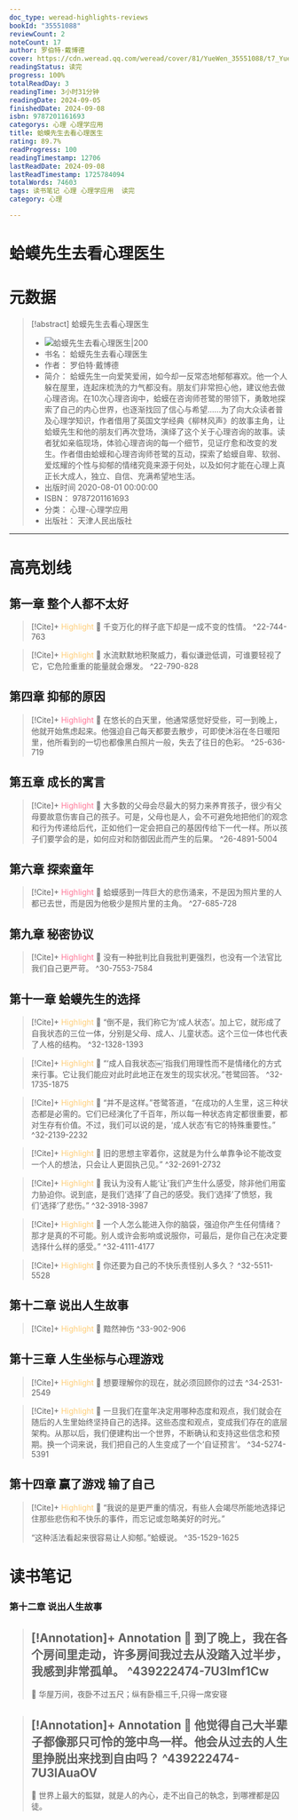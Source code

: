 ```yaml
---
doc_type: weread-highlights-reviews
bookId: "35551088"
reviewCount: 2
noteCount: 17
author: 罗伯特·戴博德
cover: https://cdn.weread.qq.com/weread/cover/81/YueWen_35551088/t7_YueWen_35551088.jpg
readingStatus: 读完
progress: 100%
totalReadDay: 3
readingTime: 3小时31分钟
readingDate: 2024-09-05
finishedDate: 2024-09-08
isbn: 9787201161693
categorys: 心理 心理学应用
title: 蛤蟆先生去看心理医生
rating: 89.7%
readProgress: 100
readingTimestamp: 12706
lastReadDate: 2024-09-08
lastReadTimestamp: 1725784094
totalWords: 74603
tags: 读书笔记 心理 心理学应用  读完
category: 心理

---
```


# 蛤蟆先生去看心理医生

# 元数据
> [!abstract] 蛤蟆先生去看心理医生
> - ![ 蛤蟆先生去看心理医生|200](https://cdn.weread.qq.com/weread/cover/81/YueWen_35551088/t7_YueWen_35551088.jpg)
> - 书名： 蛤蟆先生去看心理医生
> - 作者： 罗伯特·戴博德
> - 简介： 蛤蟆先生一向爱笑爱闹，如今却一反常态地郁郁寡欢。他一个人躲在屋里，连起床梳洗的力气都没有。朋友们非常担心他，建议他去做心理咨询。在10次心理咨询中，蛤蟆在咨询师苍鹭的带领下，勇敢地探索了自己的内心世界，也逐渐找回了信心与希望……为了向大众读者普及心理学知识，作者借用了英国文学经典《柳林风声》的故事主角，让蛤蟆先生和他的朋友们再次登场，演绎了这个关于心理咨询的故事。读者犹如亲临现场，体验心理咨询的每一个细节，见证疗愈和改变的发生。作者借由蛤蟆和心理咨询师苍鹭的互动，探索了蛤蟆自卑、软弱、爱炫耀的个性与抑郁的情绪究竟来源于何处，以及如何才能在心理上真正长大成人，独立、自信、充满希望地生活。
> - 出版时间 2020-08-01 00:00:00
> - ISBN： 9787201161693
> - 分类： 心理-心理学应用
> - 出版社： 天津人民出版社



---

# 高亮划线

## 第一章 整个人都不太好

> [!Cite]+ <span style="color: #ffce78;">Highlight</span>
> 📌 千变万化的样子底下却是一成不变的性情。
> ^22-744-763

> [!Cite]+ <span style="color: #ffce78;">Highlight</span>
> 📌 水流默默地积聚威力，看似谦逊低调，可谁要轻视了它，它危险重重的能量就会爆发。
> ^22-790-828
## 第四章 抑郁的原因

> [!Cite]+ <span style="color: #ff7898;">Highlight</span>
> 📌 在悠长的白天里，他通常感觉好受些，可一到晚上，他就开始焦虑起来。他强迫自己每天都要去散步，可即使沐浴在冬日暖阳里，他所看到的一切也都像黑白照片一般，失去了往日的色彩。
> ^25-636-719
## 第五章 成长的寓言

> [!Cite]+ <span style="color: #ff7898;">Highlight</span>
> 📌 大多数的父母会尽最大的努力来养育孩子，很少有父母要故意伤害自己的孩子。可是，父母也是人，会不可避免地把他们的观念和行为传递给后代，正如他们一定会把自己的基因传给下一代一样。所以孩子们要学会的是，如何应对和防御因此而产生的后果。
> ^26-4891-5004
## 第六章 探索童年

> [!Cite]+ <span style="color: #ff7898;">Highlight</span>
> 📌 蛤蟆感到一阵巨大的悲伤涌来，不是因为照片里的人都已去世，而是因为他极少是照片里的主角。
> ^27-685-728
## 第九章 秘密协议

> [!Cite]+ <span style="color: #ff7898;">Highlight</span>
> 📌 没有一种批判比自我批判更强烈，也没有一个法官比我们自己更严苛。
> ^30-7553-7584
## 第十一章 蛤蟆先生的选择

> [!Cite]+ <span style="color: #ffce78;">Highlight</span>
> 📌 “倒不是，我们称它为‘成人状态’。加上它，就形成了自我状态的三位一体，分别是父母、成人、儿童状态。这个三位一体也代表了人格的结构。
> ^32-1328-1393

> [!Cite]+ <span style="color: #ffce78;">Highlight</span>
> 📌 “‘成人自我状态￼’指我们用理性而不是情绪化的方式来行事。它让我们能应对此时此地正在发生的现实状况。”苍鹭回答。
> ^32-1735-1875

> [!Cite]+ <span style="color: #ffce78;">Highlight</span>
> 📌 “并不是这样。”苍鹭答道，“在成功的人生里，这三种状态都是必需的。它们已经演化了千百年，所以每一种状态肯定都很重要，都对生存有价值。不过，我们可以说的是，‘成人状态’有它的特殊重要性。”
> ^32-2139-2232

> [!Cite]+ <span style="color: #ffce78;">Highlight</span>
> 📌 旧的思想主宰着你，这就是为什么单靠争论不能改变一个人的想法，只会让人更固执己见。”
> ^32-2691-2732

> [!Cite]+ <span style="color: #ffce78;">Highlight</span>
> 📌 我认为没有人能‘让’我们产生什么感受，除非他们用蛮力胁迫你。说到底，是我们‘选择’了自己的感受。我们‘选择’了愤怒，我们‘选择’了悲伤。”
> ^32-3918-3987

> [!Cite]+ <span style="color: #ffce78;">Highlight</span>
> 📌 一个人怎么能进入你的脑袋，强迫你产生任何情绪？那才是真的不可能。别人或许会影响或说服你，可最后，是你自己在决定要选择什么样的感受。”
> ^32-4111-4177

> [!Cite]+ <span style="color: #ffce78;">Highlight</span>
> 📌 你还要为自己的不快乐责怪别人多久？
> ^32-5511-5528
## 第十二章 说出人生故事

> [!Cite]+ <span style="color: #ffce78;">Highlight</span>
> 📌 黯然神伤
> ^33-902-906
## 第十三章 人生坐标与心理游戏

> [!Cite]+ <span style="color: #ffce78;">Highlight</span>
> 📌 想要理解你的现在，就必须回顾你的过去
> ^34-2531-2549

> [!Cite]+ <span style="color: #ffce78;">Highlight</span>
> 📌 一旦我们在童年决定用哪种态度和观点，我们就会在随后的人生里始终坚持自己的选择。这些态度和观点，变成我们存在的底层架构。从那以后，我们便建构出一个世界，不断确认和支持这些信念和预期。换一个词来说，我们把自己的人生变成了一个‘自证预言’。
> ^34-5274-5391
## 第十四章 赢了游戏 输了自己

> [!Cite]+ <span style="color: #ffce78;">Highlight</span>
> 📌 “我说的是更严重的情况，有些人会竭尽所能地选择记住那些悲伤和不快乐的事件，而忘记或忽略美好的时光。”
>
>“这种活法看起来很容易让人抑郁。”蛤蟆说。
> ^35-1529-1625
# 读书笔记

### 第十二章 说出人生故事

> [!Annotation]+ <span style="color: ;">Annotation</span>
> 📌 到了晚上，我在各个房间里走动，许多房间我过去从没踏入过半步，我感到非常孤单。 
> ^439222474-7U3lmf1Cw
> ---
> 💭 华屋万间，夜卧不过五尺；纵有卧榻三千,只得一席安寝

> [!Annotation]+ <span style="color: ;">Annotation</span>
> 📌 他觉得自己大半辈子都像那只可怜的笼中鸟一样。他会从过去的人生里挣脱出来找到自由吗？ 
> ^439222474-7U3lAuaOV
> ---
> 💭 世界上最大的監獄，就是人的內心，走不出自己的執念，到哪裡都是囚徒。
